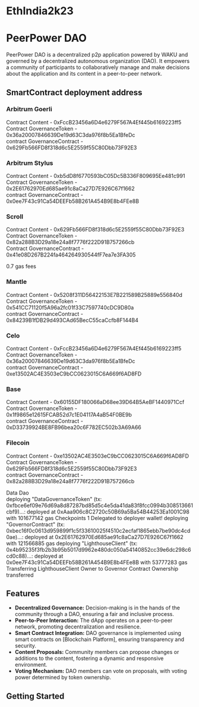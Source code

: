 # EthIndia2k23

# PeerPower DAO

PeerPower DAO is a decentralized p2p application powered by WAKU and governed by a decentralized autonomous organization (DAO). It empowers a community of participants to collaboratively manage and make decisions about the application and its content in a peer-to-peer network.

## SmartContract deployment address 

### Arbitrum Goerli
 
Contract Content - 0xFccB23456a6D4e6279F567A4Ef445b6169223ff5 </br>
Contract GovernanceToken - 0x36a20007846639De19d63C3da976f8b5Ea1BfeDc </br>
contract GovernanceContract - 0x629Fb566FD8f318d6c5E2559f55C80Dbb73F92E3 </br>

### Arbitrum Stylus

Contract Content - 0xb5dD8f6770593bC05Dc5B336F809695Ee481c991 </br>
Contract GovernanceToken - 0x2E61762970Ed685ae91c8aCa27D7E926C67f1662 </br>
contract GovernanceContract -  0x0ee7F43c91Ca54DEEFb58B261A454B9E8b4FEe8B </br>

### Scroll

Contract Content - 0x629Fb566FD8f318d6c5E2559f55C80Dbb73F92E3 </br>
Contract GovernanceToken - 0x82a288B3D29a18e24a8f7776f222D91B757266cb </br>
Contract GovernanceContract - 0x41e08D267B224fa464264930544fF7ea7e3FA305 </br>

0.7 gas fees

### Mantle

Contract Content - 0x5208f311D56422153E7B221589B25889e556840d </br>
Contract GovernanceToken - 0x541CC71120f5A96a2fc01f33C7597740cDC9D80a </br>
contract GovernanceContract - 0x84239B1fDB29d493CAd65BecC55caCcfb8F144B4 </br>

### Celo

Contract Content - 0xFccB23456a6D4e6279F567A4Ef445b6169223ff5 </br>
Contract GovernanceToken - 0x36a20007846639De19d63C3da976f8b5Ea1BfeDc </br>
contract GovernanceContract - 0xe13502AC4E3503eC9bCC0623015C6A669f6AD8FD </br>

### Base

Contract Content - 0x60155DF180066aD68ee39D64B5AeBF1440971Ccf </br>
Contract GovernanceToken - 0x1f9865e12615FCAB52d7c1E04117A4aB54F0BE9b </br>
contract GovernanceContract - 0xD33739924BE8FB96bea20c6F782EC502b3A69A66 </br>

### Filecoin

Contract Content - 0xe13502AC4E3503eC9bCC0623015C6A669f6AD8FD </br>
Contract GovernanceToken - 0x629Fb566FD8f318d6c5E2559f55C80Dbb73F92E3 </br>
contract GovernanceContract - 0x82a288B3D29a18e24a8f7776f222D91B757266cb </br>

Data Dao </br>
deploying "DataGovernanceToken" (tx: 0xfbce6ef09e76d69a8d87287bd85d5c4e5da41da83f8fcc0994b308513661cbf9)...: deployed at 0xAaa906c8C2720c50B69a5Ba54B44253Ea1001C98 with 101677142 gas
Checkpoints 1
Delegated to deployer wallet!
deploying "GovernorContract" (tx: 0xbec16f0c0613d959899f1c5f33610025f4510c2ecfaf1865ebb7be90dc4cd0ae)...: deployed at 0x2E61762970Ed685ae91c8aCa27D7E926C67f1662 with 121566885 gas
deploying "LighthouseClient" (tx: 0x4b95235f3fb2b3b95b5017d9962e480dc050a54140852cc39e6dc298c6cd0c88)...: deployed at 0x0ee7F43c91Ca54DEEFb58B261A454B9E8b4FEe8B with 53777283 gas
Transferring LighthouseClient Owner to Governor Contract
Ownership transferred


## Features

- **Decentralized Governance:** Decision-making is in the hands of the community through a DAO, ensuring a fair and inclusive process.
- **Peer-to-Peer Interaction:** The dApp operates on a peer-to-peer network, promoting decentralization and resilience.
- **Smart Contract Integration:** DAO governance is implemented using smart contracts on [Blockchain Platform], ensuring transparency and security.
- **Content Proposals:** Community members can propose changes or additions to the content, fostering a dynamic and responsive environment.
- **Voting Mechanism:** DAO members can vote on proposals, with voting power determined by token ownership.

## Getting Started
